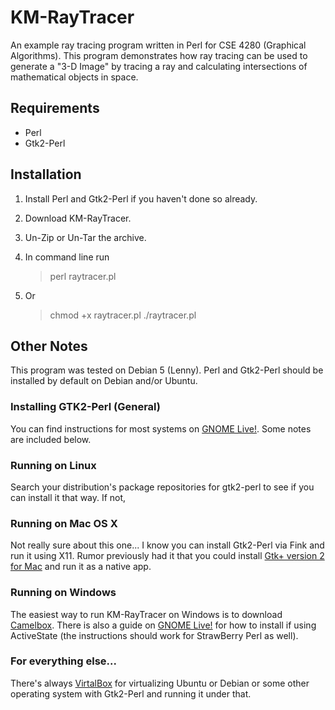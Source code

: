 # KM-RayTracer

An example ray tracing program written in Perl for CSE 4280 (Graphical Algorithms).  This program demonstrates how ray tracing can be used to generate a "3-D Image" by tracing a ray and calculating intersections of mathematical objects in space.

## Requirements

* Perl
* Gtk2-Perl

## Installation

1. Install Perl and Gtk2-Perl if you haven't done so already.
2. Download KM-RayTracer.
3. Un-Zip or Un-Tar the archive.
4. In command line run

	> perl raytracer.pl

5. Or

	> chmod +x raytracer.pl
	> ./raytracer.pl

## Other Notes

This program was tested on Debian 5 (Lenny).  Perl and Gtk2-Perl should be installed by default on Debian and/or Ubuntu.

### Installing GTK2-Perl (General)

You can find instructions for most systems on [GNOME Live!](http://live.gnome.org/GTK2-Perl/FrequentlyAskedQuestions#Downloading.2C_Building.2C_Installing_Gtk2-Perl "Installation Instructions").  Some notes are included below.

### Running on Linux

Search your distribution's package repositories for gtk2-perl to see if you can install it that way.  If not, 

### Running on Mac OS X

Not really sure about this one...  I know you can install Gtk2-Perl via Fink and run it using X11.  Rumor previously had it that you could install [Gtk+ version 2 for Mac](http://gtk-osx.sourceforge.net/ "Gtk-OSX") and run it as a native app.

### Running on Windows

The easiest way to run KM-RayTracer on Windows is to download [Camelbox](http://code.google.com/p/camelbox/ "Camelbox - Perl for Windows").  There is also a guide on [GNOME Live!](http://live.gnome.org/GTK2-Perl/FrequentlyAskedQuestions#Downloading.2C_Building.2C_Installing_Gtk2-Perl) for how to install if using ActiveState (the instructions should work for StrawBerry Perl as well).

### For everything else...

There's always [VirtalBox](http://virtualbox.org "VirtualBox") for virtualizing Ubuntu or Debian or some other operating system with Gtk2-Perl and running it under that.
